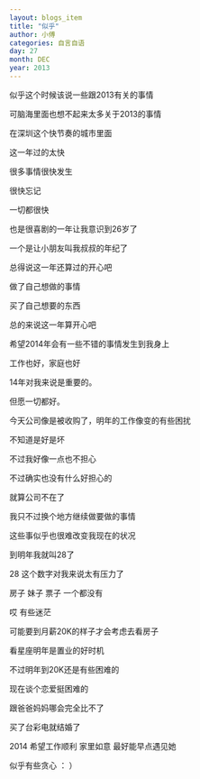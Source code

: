 ```yaml
---
layout: blogs_item
title: "似乎"
author: 小傅
categories: 自言自语
day: 27
month: DEC
year: 2013
---
```


似乎这个时候该说一些跟2013有关的事情

可脑海里面也想不起来太多关于2013的事情

在深圳这个快节奏的城市里面 

这一年过的太快

很多事情很快发生

很快忘记

一切都很快


也是很喜剧的一年让我意识到26岁了

一个是让小朋友叫我叔叔的年纪了


总得说这一年还算过的开心吧

做了自己想做的事情

买了自己想要的东西


总的来说这一年算开心吧

希望2014年会有一些不错的事情发生到我身上

<!--more-->

工作也好，家庭也好

14年对我来说是重要的。

但愿一切都好。

今天公司像是被收购了，明年的工作像变的有些困扰

不知道是好是坏

不过我好像一点也不担心

不过确实也没有什么好担心的

就算公司不在了

我只不过换个地方继续做要做的事情

这些事似乎也很难改变我现在的状况

到明年我就叫28了

28 这个数字对我来说太有压力了

房子 妹子 票子 一个都没有

哎  有些迷茫

可能要到月薪20K的样子才会考虑去看房子

看星座明年是置业的好时机

不过明年到20K还是有些困难的

现在谈个恋爱挺困难的

跟爸爸妈妈哪会完全比不了

买了台彩电就结婚了


2014 希望工作顺利 家里如意 最好能早点遇见她

似乎有些贪心  ： ）




